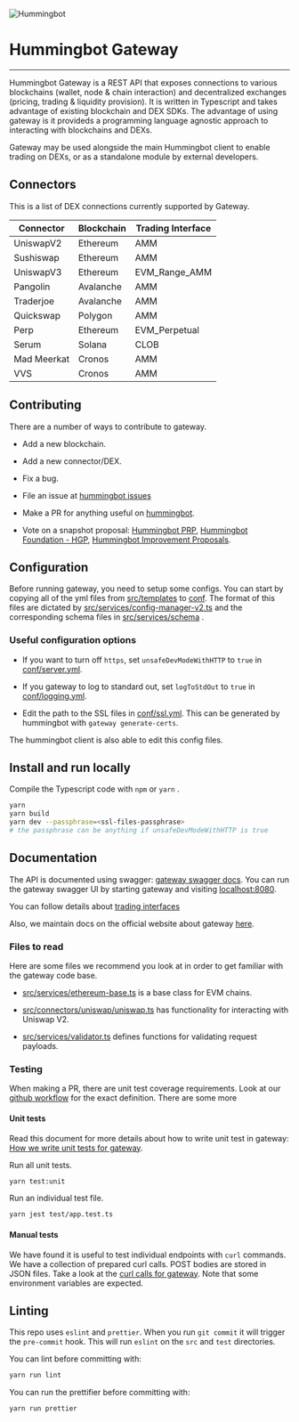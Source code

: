 ![Hummingbot](https://i.ibb.co/X5zNkKw/blacklogo-with-text.png)
# Hummingbot Gateway
----

Hummingbot Gateway is a REST API that exposes connections to various blockchains (wallet, node & chain interaction) and decentralized exchanges (pricing, trading & liquidity provision). It is written in Typescript and takes advantage of existing blockchain and DEX SDKs. The advantage of using gateway is it provideds a programming language agnostic approach to interacting with blockchains and DEXs.

Gateway may be used alongside the main Hummingbot client to enable trading on DEXs, or as a standalone module by external developers.

## Connectors

This is a list of DEX connections currently supported by Gateway.

| Connector   | Blockchain | Trading Interface |
|-------------|------------|-------------------|
| UniswapV2   | Ethereum   | AMM               |
| Sushiswap   | Ethereum   | AMM               |
| UniswapV3   | Ethereum   | EVM_Range_AMM     |
| Pangolin    | Avalanche  | AMM               |
| Traderjoe   | Avalanche  | AMM               |
| Quickswap   | Polygon    | AMM               |
| Perp        | Ethereum   | EVM_Perpetual     |
| Serum       | Solana     | CLOB              |
| Mad Meerkat | Cronos     | AMM               |
| VVS         | Cronos     | AMM               |


## Contributing

There are a number of ways to contribute to gateway.

- Add a new blockchain.

- Add a new connector/DEX.

- Fix a bug.

- File an issue at [hummingbot issues](https://github.com/hummingbot/hummingbot/issues)

- Make a PR for anything useful on [hummingbot](https://github.com/hummingbot/hummingbot/).

- Vote on a snapshot proposal: [Hummingbot PRP](https://snapshot.org/#/hbot-prp.eth), [Hummingbot Foundation - HGP](https://snapshot.org/#/hbot.eth), [Hummingbot Improvement Proposals](https://snapshot.org/#/hbot-ip.eth).

## Configuration

Before running gateway, you need to setup some configs. You can start by copying all of the yml files from [src/templates](./src/templates) to [conf](./conf). The format of this files are dictated by [src/services/config-manager-v2.ts](./src/services/config-manager-v2.ts) and the corresponding schema files in [src/services/schema](./src/services/schema) .

### Useful configuration options

- If you want to turn off `https`, set `unsafeDevModeWithHTTP` to `true` in [conf/server.yml](./conf/server.yml). 

- If you gateway to log to standard out, set `logToStdOut` to `true` in [conf/logging.yml](./conf/logging.yml).

- Edit the path to the SSL files in [conf/ssl.yml](./conf/ssl.yml). This can be generated by hummingbot with `gateway generate-certs`. 

The hummingbot client is also able to edit this config files.

## Install and run locally

Compile the Typescript code with `npm` or `yarn` .

```bash
yarn
yarn build
yarn dev --passphrase=<ssl-files-passphrase>
# the passphrase can be anything if unsafeDevModeWithHTTP is true
```

## Documentation

The API is documented using swagger: [gateway swagger docs](./docs/swagger). You can run the gateway swagger UI by starting gateway and visiting [localhost:8080](localhost:8080).

You can follow details about [trading interfaces](https://hummingbot.notion.site/Gateway-v2-Trading-Interfaces-482e2684d48c450ebcfff5401ba806aa)

Also, we maintain docs on the official website about gateway [here](https://hummingbot.org/protocols/gateway/).

### Files to read

Here are some files we recommend you look at in order to get familiar with the gateway code base.

- [src/services/ethereum-base.ts](./src/services/ethereum-base.ts) is a base class for EVM chains.

- [src/connectors/uniswap/uniswap.ts](./src/connectors/uniswap/uniswap.ts) has functionality for interacting with Uniswap V2.

- [src/services/validator.ts](./src/services/validator.ts) defines functions for validating request payloads.


### Testing

When making a PR, there are unit test coverage requirements. Look at our [github workflow](../.github/workflows/workflow.yml) for the exact definition. There are some more

#### Unit tests

Read this document for more details about how to write unit test in gateway: [How we write unit tests for gateway](./docs/testing.md).

Run all unit tests.

```bash
yarn test:unit
```

Run an individual test file.

```bash
yarn jest test/app.test.ts
```

#### Manual tests

We have found it is useful to test individual endpoints with `curl` commands. We have a collection of prepared curl calls. POST bodies are stored in JSON files. Take a look at the [curl calls for gateway](./manual-tests/curl.sh). Note that some environment variables are expected.

## Linting

This repo uses `eslint` and `prettier`. When you run `git commit` it will trigger the `pre-commit` hook. This will run `eslint` on the `src` and `test` directories.

You can lint before committing with:

```bash
yarn run lint
```

You can run the prettifier before committing with:

```bash
yarn run prettier
```

